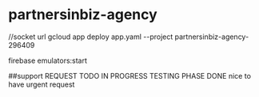 # partnersinbiz-agency

//socket url
gcloud app deploy app.yaml --project partnersinbiz-agency-296409

firebase emulators:start

##support
REQUEST TODO IN PROGRESS TESTING PHASE DONE
nice to have urgent request
